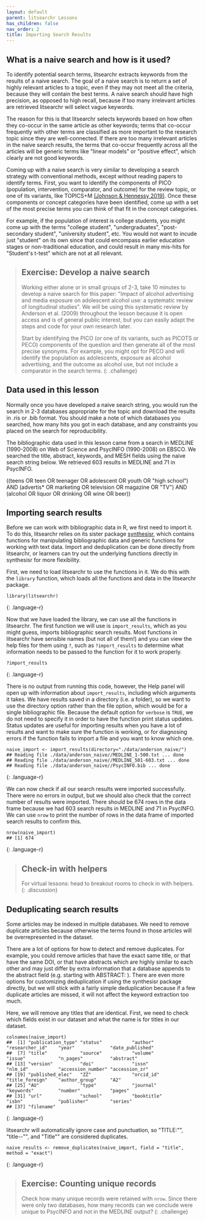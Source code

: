```yaml
---
layout: default
parent: litsearchr Lessons
has_children: false
nav_order: 2
title: Importing Search Results
---
```


## What is a naive search and how is it used?

To identify potential search terms, litsearchr extracts keywords from the results of a naive search. The goal of a naive search is to return a set of highly relevant articles to a topic, even if they may not meet all the criteria, because they will contain the best terms. A naive search should have high precision, as opposed to high recall, because if too many irrelevant articles are retrieved litsearchr will select vague keywords. 

The reason for this is that litsearchr selects keywords based on how often they co-occur in the same article as other keywords; terms that co-occur frequently with other terms are classified as more important to the research topic since they are well-connected. If there are too many irrelevant articles in the naive search results, the terms that co-occur frequently across all the articles will be generic terms like "linear models" or "positive effect", which clearly are not good keywords.

Coming up with a naive search is very similar to developing a search strategy with conventional methods, except without reading papers to identify terms. First, you want to identify the components of PICO (population, intervention, comparator, and outcome) for the review topic, or one of its variants, like TOPICS+M [(Johnson & Hennessy 2019)](https://doi.org/10.1016/j.socscimed.2019.05.035). Once these components or concept categories have been identified, come up with a set of the most precise terms you can think of that fit in the concept categories. 

For example, if the population of interest is college students, you might come up with the terms "college student", "undergraduates", "post-secondary student", "university student", etc. You would not want to incude just "student" on its own since that could encompass earlier education stages or non-traditional education, and could result in many mis-hits for "Student's t-test" which are not at all relevant.


> ## Exercise: Develop a naive search
> Working either alone or in small groups of 2-3, take 10 minutes to develop a naive search for this paper: "Impact of alcohol advertising and media exposure on adolescent
> alcohol use: a systematic review of longitudinal studies". We will be using this systematic review by Anderson et al. (2009) throughout the lesson because it is open 
> access and is of general public interest, but you can easily adapt the steps and code for your own research later.
>
> Start by identifying the PICO (or one of its variants, such as PICOTS or PECO) components of the question and then generate all of the most precise synonyms. For 
> example, you might opt for PECO and will identify the population as adolescents, exposure as alcohol advertising, and the outcome as alcohol use, but not include a 
> comparator in the search terms.
{: .challenge}


## Data used in this lesson

Normally once you have developed a naive search string, you would run the search in 2-3 databases appropriate for the topic and download the results in .ris or .bib format. You should make a note of which databases you searched, how many hits you got in each database, and any constraints you placed on the search for reproducibility. 

The bibliographic data used in this lesson came from a search in MEDLINE (1990-2008) on Web of Science and PsycINFO (1990-2008) on EBSCO. We searched the title, abstract, keywords, and MESH fields using the naive search string below. We retrieved 603 results in MEDLINE and 71 in PsycINFO.

((teens OR teen OR teenager OR adolescent OR youth OR "high school") AND (advertis* OR marketing OR television OR magazine OR "TV") AND (alcohol OR liquor OR drinking OR wine OR beer))

## Importing search results

Before we can work with bibliographic data in R, we first need to import it. To do this, litsearchr relies on its sister package [synthesisr](https://cran.r-project.org/web/packages/synthesisr/index.html), which contains functions for manipulating bibliographic data and generic functions for working with text data. Import and deduplication can be done directly from litsearchr, or learners can try out the underlying functions directly in synthesisr for more flexibility. 

First, we need to load litsearchr to use the functions in it. We do this with the `library` function, which loads all the functions and data in the litsearchr package.

~~~
library(litsearchr)
~~~
{: .language-r}


Now that we have loaded the library, we can use all the functions in litsearchr. The first function we will use is `import_results`, which as you might guess, imports bibliographic search results. Most functions in litsearchr have sensible names (but not all of them!) and you can view the help files for them using `?`, such as `?import_results` to determine what information needs to be passed to the function for it to work properly.

~~~
?import_results
~~~
{: .language-r}

There is no output from running this code, however, the Help panel will open up with information about `import_results`, including which arguments it takes. We have results saved in a directory (i.e. a folder), so we want to use the directory option rather than the file option, which would be for a single bibliographic file. Because the default option for `verbose` is `TRUE`, we do not need to specify it in order to have the function print status updates. Status updates are useful for importing results when you have a lot of results and want to make sure the function is working, or for diagnosing errors if the function fails to import a file and you want to know which one. 

~~~
naive_import <- import_results(directory="./data/anderson_naive/")
## Reading file ./data/anderson_naive//MEDLINE_1-500.txt ... done
## Reading file ./data/anderson_naive//MEDLINE_501-603.txt ... done
## Reading file ./data/anderson_naive//PsycINFO.bib ... done
~~~
{: .language-r}

We can now check if all our search results were imported successfully. There were no errors in output, but we should also check that the correct number of results were imported. There should be 674 rows in the data frame because we had 603 search results in MEDLINE and 71 in PsycINFO. We can use `nrow` to print the number of rows in the data frame of imported search results to confirm this. 

~~~
nrow(naive_import)
## [1] 674
~~~
{: .language-r}

> ## Check-in with helpers
> For virtual lessons: head to breakout rooms to check in with helpers.
{: .discussion}

## Deduplicating search results

Some articles may be indexed in multiple databases. We need to remove duplicate articles because otherwise the terms found in those articles will be overrepresented in the dataset. 

There are a lot of options for how to detect and remove duplicates. For example, you could remove articles that have the exact same title, or that have the same DOI, or that have abstracts which are highly similar to each other and may just differ by extra information that a database appends to the abstract field (e.g. starting with ABSTRACT: ). There are even more options for customizing deduplication if using the synthesisr package directly, but we will stick with a fairly simple deduplication because if a few duplicate articles are missed, it will not affect the keyword extraction too much.


Here, we will remove any titles that are identical. First, we need to check which fields exist in our dataset and what the name is for titles in our dataset.  
~~~
colnames(naive_import)
##  [1] "publication_type" "status"           "author"           "researcher_id"    "year"             "date_published"  
##  [7] "title"            "source"           "volume"           "issue"            "n_pages"          "abstract"        
## [13] "version"          "doi"              "issn"             "nlm_id"           "accession_number" "accession_zr"    
## [19] "published_elec"   "ZZ"               "orcid_id"         "title_foreign"    "author_group"     "A2"              
## [25] "AU"               "type"             "journal"          "keywords"         "number"           "pages"           
## [31] "url"              "school"           "booktitle"        "isbn"             "publisher"        "series"          
## [37] "filename"        

~~~
{: .language-r}

litsearchr will automatically ignore case and punctuation, so "TITLE:"", "title--"", and "Title"" are considered duplicates. 

~~~
naive_results <- remove_duplicates(naive_import, field = "title", method = "exact")
~~~
{: .language-r}


> ## Exercise: Counting unique records
> Check how many unique records were retained with `nrow`. 
> Since there were only two databases, how many records can we conclude were unique to PsycINFO and not in the MEDLINE output?
{: .challenge}

